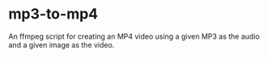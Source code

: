 # mp3-to-mp4
An ffmpeg script for creating an MP4 video using a given MP3 as the audio and a given image as the video.
